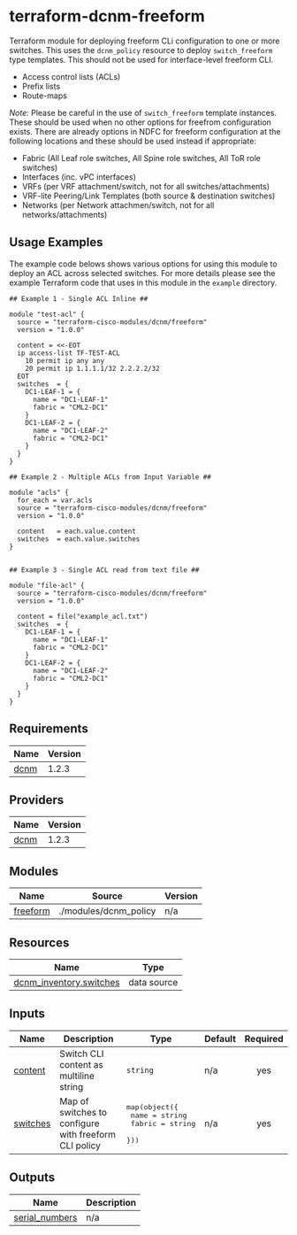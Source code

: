 # terraform-dcnm-freeform
Terraform module for deploying freeform CLi configuration to one or more switches.  This uses the `dcnm_policy` resource to deploy `switch_freeform` type templates. This should not be used for interface-level freeform CLI.  

* Access control lists (ACLs)
* Prefix lists
* Route-maps

*Note:* Please be careful in the use of `switch_freeform` template instances.  These should be used when no other options for freefrom configuration exists.  There are already options in NDFC for freeform configuration at the following locations and these should be used instead if appropriate:

- Fabric (All Leaf role switches, All Spine role switches, All ToR role switches)
- Interfaces (inc. vPC interfaces)
- VRFs (per VRF attachment/switch, not for all switches/attachments)
- VRF-lite Peering/Link Templates (both source & destination switches)
- Networks (per Network attachmen/switch, not for all networks/attachments)

## Usage Examples
The example code belows shows various options for using this module to deploy an ACL across selected switches.  For more details please see the example Terraform code that uses in this module in the `example` directory.

```hcl
## Example 1 - Single ACL Inline ##

module "test-acl" {
  source = "terraform-cisco-modules/dcnm/freeform"
  version = "1.0.0"

  content = <<-EOT
  ip access-list TF-TEST-ACL
    10 permit ip any any
    20 permit ip 1.1.1.1/32 2.2.2.2/32
  EOT
  switches  = {
    DC1-LEAF-1 = {
      name = "DC1-LEAF-1"
      fabric = "CML2-DC1"
    }
    DC1-LEAF-2 = {
      name = "DC1-LEAF-2"
      fabric = "CML2-DC1"
    }
  }
}

## Example 2 - Multiple ACLs from Input Variable ##

module "acls" {
  for_each = var.acls
  source = "terraform-cisco-modules/dcnm/freeform"
  version = "1.0.0"

  content   = each.value.content
  switches  = each.value.switches
}


## Example 3 - Single ACL read from text file ##

module "file-acl" {
  source = "terraform-cisco-modules/dcnm/freeform"
  version = "1.0.0"

  content = file("example_acl.txt")
  switches  = {
    DC1-LEAF-1 = {
      name = "DC1-LEAF-1"
      fabric = "CML2-DC1"
    }
    DC1-LEAF-2 = {
      name = "DC1-LEAF-2"
      fabric = "CML2-DC1"
    }
  }
}
```

<!-- BEGIN_TF_DOCS -->
## Requirements

| Name | Version |
|------|---------|
| <a name="requirement_dcnm"></a> [dcnm](#requirement\_dcnm) | 1.2.3 |

## Providers

| Name | Version |
|------|---------|
| <a name="provider_dcnm"></a> [dcnm](#provider\_dcnm) | 1.2.3 |

## Modules

| Name | Source | Version |
|------|--------|---------|
| <a name="module_freeform"></a> [freeform](#module\_freeform) | ./modules/dcnm_policy | n/a |

## Resources

| Name | Type |
|------|------|
| [dcnm_inventory.switches](https://registry.terraform.io/providers/CiscoDevNet/dcnm/1.2.3/docs/data-sources/inventory) | data source |

## Inputs

| Name | Description | Type | Default | Required |
|------|-------------|------|---------|:--------:|
| <a name="input_content"></a> [content](#input\_content) | Switch CLI content as multiline string | `string` | n/a | yes |
| <a name="input_switches"></a> [switches](#input\_switches) | Map of switches to configure with freeform CLI policy | <pre>map(object({<br>    name    = string<br>    fabric  = string<br>  }))</pre> | n/a | yes |

## Outputs

| Name | Description |
|------|-------------|
| <a name="output_serial_numbers"></a> [serial\_numbers](#output\_serial\_numbers) | n/a |
<!-- END_TF_DOCS -->
